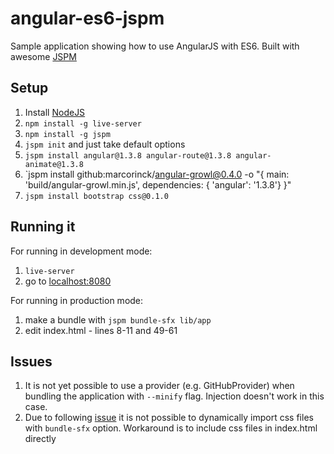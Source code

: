 # angular-es6-jspm

Sample application showing how to use AngularJS with ES6. Built with awesome [JSPM](Http://jspm.io)


## Setup
1. Install [NodeJS](http://nodejs.org/)
2. `npm install -g live-server`
3. `npm install -g jspm`
4. `jspm init` and just take default options
5. `jspm install angular@1.3.8 angular-route@1.3.8 angular-animate@1.3.8`
6. `jspm install github:marcorinck/angular-growl@0.4.0 -o "{ main: 'build/angular-growl.min.js', dependencies: { 'angular': '1.3.8'} }"
7. `jspm install bootstrap css@0.1.0`


## Running it

For running in development mode:

1. `live-server`
2. go to [localhost:8080](http://localhost:8080)

For running in production mode:

1. make a bundle with `jspm bundle-sfx lib/app`
2. edit index.html  - lines 8-11 and 49-61


## Issues

1. It is not yet possible to use a provider (e.g. GitHubProvider) when bundling the application with `--minify` flag. Injection doesn't work in this case.
2. Due to following [issue](https://github.com/systemjs/builder/issues/12) it is not possible to dynamically import css files with `bundle-sfx` option. Workaround is to include css files in index.html directly

